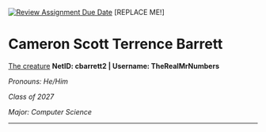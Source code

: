 [![Review Assignment Due Date](https://classroom.github.com/assets/deadline-readme-button-22041afd0340ce965d47ae6ef1cefeee28c7c493a6346c4f15d667ab976d596c.svg)](https://classroom.github.com/a/BpXStGJy)
[REPLACE ME!] 

# Cameron Scott Terrence Barrett
[The creature](20250215_163816.jpg)
**NetID: cbarrett2 | Username: TheRealMrNumbers**

*Pronouns: He/Him*

*Class of 2027*

*Major: Computer Science*

---

